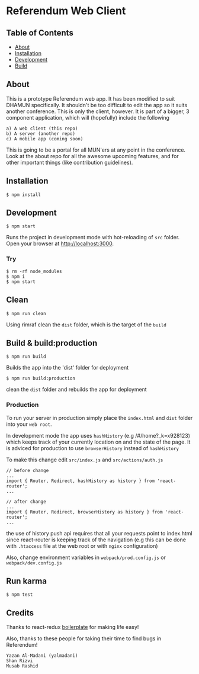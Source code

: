 Referendum Web Client
=========================

## Table of Contents

- [About](#about)
- [Installation](#installation)
- [Development](#development)
- [Build](#build--buildproduction)

## About

This is a prototype Referendum web app. It has been modified to suit DHAMUN specifically. It shouldn't be too difficult to edit the app so it suits another conference. This is only the client, however. It is part of a bigger, 3 component application, which will (hopefully) include the following

```
a) A web client (this repo)
b) A server (another repo)
c) A mobile app (coming soon)
```

This is going to be a portal for all MUN'ers at any point in the conference.
Look at the about repo for all the awesome upcoming features, and for other important things (like contribution guidelines).

## Installation
```
$ npm install
```

## Development
```
$ npm start
```
Runs the project in development mode with hot-reloading of `src` folder.
Open your browser at [http://localhost:3000](http://localhost:3000).

### Try
```
$ rm -rf node_modules
$ npm i
$ npm start
```

## Clean
```
$ npm run clean
```
Using rimraf clean the `dist` folder, which is the target of the `build`

## Build & build:production
```
$ npm run build
```
Builds the app into the 'dist' folder for deployment
```
$ npm run build:production
```
clean the `dist` folder and rebuilds the app for deployment
### Production
To run your server in production simply place the `index.html` and `dist` folder into
your `web root`.

In development mode the app uses `hashHistory` (e.g /#/home?_k=x928123) which
keeps track of your currently location on and the state of the page. It is adviced
for production to use `browserHistory` instead of `hashHistory`

To make this change edit `src/index.js` and `src/actions/auth.js`

```
// before change
...
import { Router, Redirect, hashHistory as history } from 'react-router';
...

// after change
...
import { Router, Redirect, browserHistory as history } from 'react-router';
...

```

the use of history push api requires that all your requests point to index.html
since react-router is keeping track of the navigation (e.g this can be done with `.htaccess` file at the web root or with `nginx` configuration)

Also, change environment variables in `webpack/prod.config.js` or `webpack/dev.config.js`

## Run karma
```
$ npm test
```

## Credits

Thanks to react-redux [boilerplate](https://github.com/anorudes/redux-easy-boilerplate) for making life easy!

Also, thanks to these people for taking their time to find bugs in Referendum!

```
Yazan Al-Madani (yalmadani)
Shan Rizvi
Musab Rashid
```




